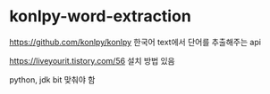 # konlpy-word-extraction

https://github.com/konlpy/konlpy
한국어 text에서 단어를 추출해주는 api

https://liveyourit.tistory.com/56
설치 방법 있음

python, jdk bit 맞춰야 함
